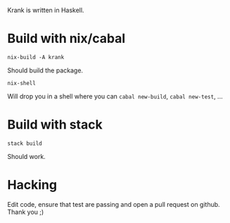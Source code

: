 Krank is written in Haskell.

# Build with nix/cabal

```
nix-build -A krank
```

Should build the package.

```
nix-shell
```

Will drop you in a shell where you can `cabal new-build`, `cabal new-test`, ...

# Build with stack

```
stack build
```

Should work.

# Hacking

Edit code, ensure that test are passing and open a pull request on github. Thank you ;)
